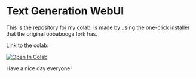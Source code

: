 # Text Generation WebUI
This is the repository for my colab, is made by using the one-click installer that the original oobabooga fork has.

Link to the colab:

[![Open In Colab](https://colab.research.google.com/assets/colab-badge.svg)](https://colab.research.google.com/github/ManuDash5/Textgen_webui_NEW/blob/main/TEXT_GEN_WEBUI_8K.ipynb)

Have a nice day everyone!
